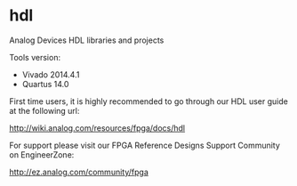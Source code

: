 hdl
===

Analog Devices HDL libraries and projects

Tools version:
- Vivado 2014.4.1
- Quartus 14.0

First time users, it is highly recommended to go through our HDL user guide at the following url:

http://wiki.analog.com/resources/fpga/docs/hdl

For support please visit our FPGA Reference Designs Support Community on EngineerZone:

http://ez.analog.com/community/fpga
